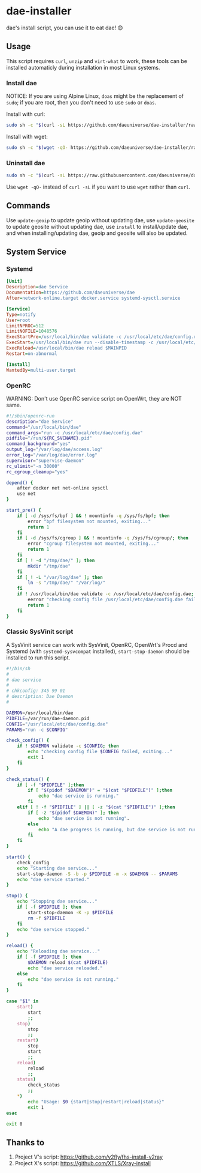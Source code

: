 # dae-installer
dae's install script, you can use it to eat dae! 😊

## Usage

This script requires `curl`, `unzip` and `virt-what` to work, these tools can be installed automaticly during installation in most Linux systems.

### Install dae

NOTICE: If you are using Alpine Linux, `doas` might be the replacement of `sudo`; if you are root, then you don't need to use `sudo` or `doas`.

Install with curl:

```sh
sudo sh -c "$(curl -sL https://github.com/daeuniverse/dae-installer/raw/main/installer.sh)" @ install
```

Install with wget:

```sh
sudo sh -c "$(wget -qO- https://github.com/daeuniverse/dae-installer/raw/main/installer.sh)" @ install
```

### Uninstall dae

```sh
sudo sh -c "$(curl -sL https://raw.githubusercontent.com/daeuniverse/dae-installer/main/uninstaller.sh)"
```

Use `wget -qO-` instead of `curl -sL` if you want to use `wget` rather than `curl`.

## Commands

Use `update-geoip` to update geoip without updating dae, use `update-geosite` to update geosite without updating dae, use `install` to install/update dae, and when installing/updating dae, geoip and geosite will also be updated.

## System Service

### Systemd

```ini
[Unit]
Description=dae Service
Documentation=https://github.com/daeuniverse/dae
After=network-online.target docker.service systemd-sysctl.service

[Service]
Type=notify
User=root
LimitNPROC=512
LimitNOFILE=1048576
ExecStartPre=/usr/local/bin/dae validate -c /usr/local/etc/dae/config.dae
ExecStart=/usr/local/bin/dae run --disable-timestamp -c /usr/local/etc/dae/config.dae
ExecReload=/usr/local/bin/dae reload $MAINPID
Restart=on-abnormal

[Install]
WantedBy=multi-user.target
```

### OpenRC

WARNING: Don't use OpenRC service script on OpenWrt, they are NOT same.

```sh
#!/sbin/openrc-run
description="dae Service"
command="/usr/local/bin/dae"
command_args="run -c /usr/local/etc/dae/config.dae"
pidfile="/run/${RC_SVCNAME}.pid"
command_background="yes"
output_log="/var/log/dae/access.log"
error_log="/var/log/dae/error.log"
supervisor="supervise-daemon"
rc_ulimit="-n 30000"
rc_cgroup_cleanup="yes"

depend() {
    after docker net net-online sysctl
    use net
}

start_pre() {
    if [ -d /sys/fs/bpf ] && ! mountinfo -q /sys/fs/bpf; then
        error "bpf filesystem not mounted, exiting..."
        return 1
    fi
    if [ -d /sys/fs/cgroup ] && ! mountinfo -q /sys/fs/cgroup/; then
        error "cgroup filesystem not mounted, exiting..."
        return 1
    fi
    if [ ! -d "/tmp/dae/" ]; then 
        mkdir "/tmp/dae" 
    fi
    if [ ! -L "/var/log/dae" ]; then
        ln -s "/tmp/dae/" "/var/log/"
    fi
    if ! /usr/local/bin/dae validate -c /usr/local/etc/dae/config.dae; then
        eerror "checking config file /usr/local/etc/dae/config.dae failed, exiting..."
        return 1
    fi
}
```

### Classic SysVinit script

A SysVinit service can work with SysVinit, OpenRC, OpenWrt's Procd and Systemd (with `systemd-sysvcompat` installed), `start-stop-daemon` should be installed to run this script.

```sh
#!/bin/sh
#
# dae service
#
# chkconfig: 345 99 01
# description: Dae Daemon
#

DAEMON=/usr/local/bin/dae
PIDFILE=/var/run/dae-daemon.pid
CONFIG="/usr/local/etc/dae/config.dae"
PARAMS="run -c $CONFIG"

check_config() {
    if ! $DAEMON validate -c $CONFIG; then
        echo "checking config file $CONFIG failed, exiting..."
        exit 1
    fi
}

check_status() {
    if [ -f "$PIDFILE" ];then
        if [ "$(pidof "$DAEMON")" = "$(cat "$PIDFILE")" ];then
            echo "dae service is running."
        fi
    elif [ ! -f "$PIDFILE" ] || [ -z "$(cat "$PIDFILE")" ];then
        if [ -z "$(pidof $DAEMON)" ]; then
            echo "dae service is not running".
        else
            echo "A dae progress is running, but dae service is not running."
        fi
    fi
}

start() {
    check_config
    echo "Starting dae service..."
    start-stop-daemon -S -b -p $PIDFILE -m -x $DAEMON -- $PARAMS
    echo "dae service started."
}

stop() {
    echo "Stopping dae service..."
    if [ -f $PIDFILE ]; then
        start-stop-daemon -K -p $PIDFILE
        rm -f $PIDFILE
    fi
    echo "dae service stopped."
}

reload() {
    echo "Reloading dae service..."
    if [ -f $PIDFILE ]; then
        $DAEMON reload $(cat $PIDFILE)
        echo "dae service reloaded."
    else
        echo "dae service is not running."
    fi
}

case "$1" in
    start)
        start
        ;;
    stop)
        stop
        ;;
    restart)
        stop
        start
        ;;
    reload)
        reload
        ;;
    status)
        check_status
        ;;
    *)
        echo "Usage: $0 {start|stop|restart|reload|status}"
        exit 1
esac

exit 0
```

## Thanks to

1. Project V's script: https://github.com/v2fly/fhs-install-v2ray
2. Project X's script: https://github.com/XTLS/Xray-install

